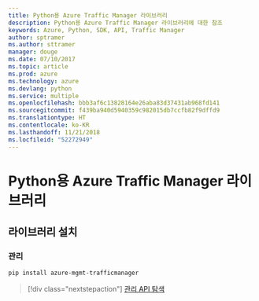 ```yaml
---
title: Python용 Azure Traffic Manager 라이브러리
description: Python용 Azure Traffic Manager 라이브러리에 대한 참조
keywords: Azure, Python, SDK, API, Traffic Manager
author: sptramer
ms.author: sttramer
manager: douge
ms.date: 07/10/2017
ms.topic: article
ms.prod: azure
ms.technology: azure
ms.devlang: python
ms.service: multiple
ms.openlocfilehash: bbb3af6c13828164e26aba83d37431ab968fd141
ms.sourcegitcommit: f439ba940d5940359c982015db7ccfb82f9dffd9
ms.translationtype: HT
ms.contentlocale: ko-KR
ms.lasthandoff: 11/21/2018
ms.locfileid: "52272949"
---
```

# <a name="azure-traffic-manager-libraries-for-python"></a>Python용 Azure Traffic Manager 라이브러리

## <a name="install-the-libraries"></a>라이브러리 설치


### <a name="management"></a>관리

```bash
pip install azure-mgmt-trafficmanager
```
> [!div class="nextstepaction"]
> [관리 API 탐색](/python/api/overview/azure/trafficmanager/management)